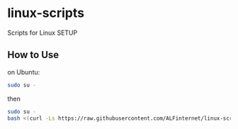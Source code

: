 # linux-scripts
Scripts for Linux SETUP

## How to Use
on Ubuntu:

```bash
sudo su -
```
then

```bash
sudo su -
bash <(curl -Ls https://raw.githubusercontent.com/ALFinternet/linux-scripts/master/prepare-ubuntu-template.sh)
```
